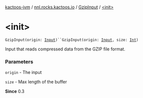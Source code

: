 [kactoos-jvm](../../index.md) / [nnl.rocks.kactoos.io](../index.md) / [GzipInput](index.md) / [&lt;init&gt;](./-init-.md)

# &lt;init&gt;

`GzipInput(origin: `[`Input`](../../nnl.rocks.kactoos/-input/index.md)`)``GzipInput(origin: `[`Input`](../../nnl.rocks.kactoos/-input/index.md)`, size: `[`Int`](https://kotlinlang.org/api/latest/jvm/stdlib/kotlin/-int/index.html)`)`

Input that reads compressed data from the GZIP file format.

### Parameters

`origin` - The input

`size` - Max length of the buffer

**Since**
0.3

